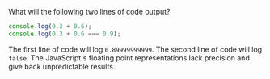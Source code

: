 What will the following two lines of code output?

```javascript
console.log(0.3 + 0.6);
console.log(0.3 + 0.6 === 0.9);
```

The first line of code will log `0.89999999999`.  The second line of code will log `false`.  The JavaScript's floating point representations lack precision and give back unpredictable results.

